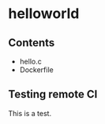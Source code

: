 helloworld
==========

Contents
--------

* hello.c
* Dockerfile

Testing remote CI
-----------------

This is a test.
